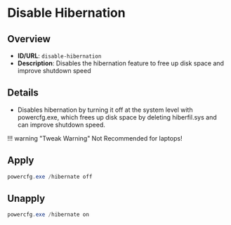 # Disable Hibernation

## Overview
- **ID/URL**: `disable-hibernation`
- **Description**: Disables the hibernation feature to free up disk space and improve shutdown speed





## Details

- Disables hibernation by turning it off at the system level with powercfg.exe, which frees up disk space by deleting hiberfil.sys and can improve shutdown speed.


!!! warning "Tweak Warning"
    Not Recommended for laptops!


## Apply

```powershell { .no-copy }  
powercfg.exe /hibernate off
```

## Unapply

```powershell
powercfg.exe /hibernate on
```
